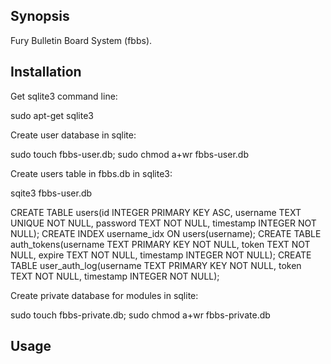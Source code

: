 ## Synopsis

Fury Bulletin Board System (fbbs).

## Installation

Get sqlite3 command line:

sudo apt-get sqlite3

Create user database in sqlite:

sudo touch fbbs-user.db; sudo chmod a+wr fbbs-user.db

Create users table in fbbs.db in sqlite3:

sqite3 fbbs-user.db
> 
CREATE TABLE users(id INTEGER PRIMARY KEY ASC, username TEXT UNIQUE NOT NULL, password TEXT NOT NULL, timestamp INTEGER NOT NULL);
CREATE INDEX username_idx ON users(username);
CREATE TABLE auth_tokens(username TEXT PRIMARY KEY NOT NULL, token TEXT NOT NULL, expire TEXT NOT NULL, timestamp INTEGER NOT NULL);
CREATE TABLE user_auth_log(username TEXT PRIMARY KEY NOT NULL, token TEXT NOT NULL, timestamp INTEGER NOT NULL);

Create private database for modules in sqlite:

sudo touch fbbs-private.db; sudo chmod a+wr fbbs-private.db
 
## Usage



